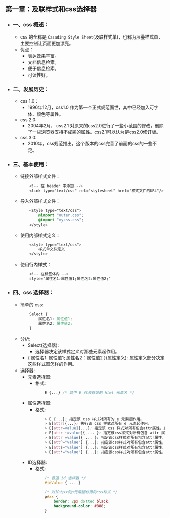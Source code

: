 ## 第一章：及联样式和css选择器
- ### 一、css 概述：
    - css 的全称是 `Casading Style Sheet`(及联样式单)，也称为层叠样式单，主要控制让页面更加漂亮。
    - 优点：
        - 表达效果丰富。
        - 文档信息检索。
        - 便于信息检索。
        - 可读性好。

- ### 二、发展历史：
    - css 1.0：
        - 1996年12月，css1.0 作为第一个正式规范面世，其中已经加入可字体、颜色等属性。
    - css 2.0:
        - 2004年2月， css2.1 对原来的css2.0进行了一些小范围的修改，删除了一些浏览器支持不成熟的属性。css2.1可以认为是css2.0修订版。
    - css 3.0:
        - 2010年，css规范推出，这个版本的css完善了前面的css的一些不足。

- ### 三、基本使用：
    - 链接外部样式文件：
        ```css
            <!-- 在 header 中添加 -->
            <link type="text/css" rel="stylesheet" href="样式文件的URL"/>
        ```
    - 导入外部样式文件：
        ```css
            <style type="text/css">
                @import "outer.css";
                @import "mycss.css";
            </style>
        ```
    - 使用内部样式定义：
        ```css
            <style type="text/css">
                样式单文件定义
            </style>
        ```
    - 使用行内样式：
        ```css
            <!-- 在标签体内 -->
            style="属性名1:属性值1;属性名2:属性值2;"
        ```

- ### 四、css 选择器：
    - 简单的 css:
        ```css
            Select {
                属性名1: 属性值1;
                属性名2: 属性值2;
            }
        ```
    - 分析:
        - Select(选择器):
            - 选择器决定该样式定义对那些元素起作用。
        - { 属性名1: 属性值1; 属性名2：属性值2 }(属性定义): 属性定义部分决定这些样式器怎样的作用。
    - 选择器:
        - 元素选择器:
            - 格式:
                ```css
                    E {...} /* 其中 E 代表有效的 html 元素名 */
                ```
        - 属性选择器:
            - 格式:
                ```css
                    > E {...}: 指定该 css 样式对所有的 e 元素起作用。
                    > E[attr]{...}: 执行该 css 样式对所有 e 元素起作用。
                    > E[attr=value]{...}: 指定该 css 样式对所有包含attr属性，且attr属性为value的 e 元素起作用。
                    > E[attr ~=value]{ ... }: 指定该css样式对所有包含 attr 属性，且attr属性的值为空格隔开的系列值，其中某个值为value的e元素起作用。
                    > E[attr =value]{ ... }: 指定该css样式对所有包含attr属性，且attr属性的值为以连字符分隔的系列值，其中第一个值为value的tag元素起作用。
                    > E[att^="value"] {...}: 指定该css样式对所有包含attr属性，且attr的属性值为以value开头的字符串的e元素起作用。
                    > E[att$="value"] {...}: 指定该css样式对所有包含attr属性，且attr属性的值为以value结尾的字符串的e元素起作用。
                    > E[att*="value"] {...}: 指定该css样式对所有包含attr属性，且attr属性的值为包含value的字符串的e元素起作用。
                ```
        - ID选择器:
            - 格式:
                ```css
                    /* 普通 id 选择器 */
                    #idValue { ... }

                    /* 对ID为xx的p元素起作用的css样式 */
                    p#xx {
                        border: 2px dotted black;
                        background-color: #888;
                    }
                ```